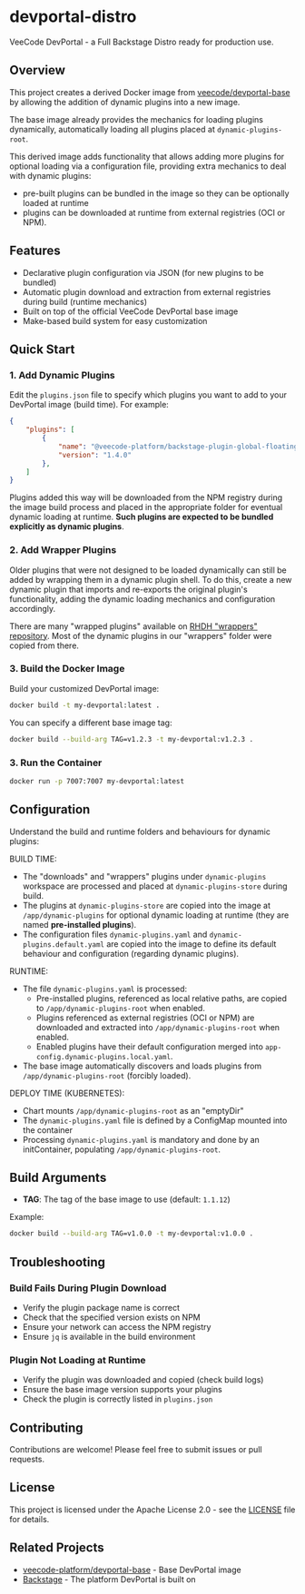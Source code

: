 # devportal-distro

VeeCode DevPortal - a Full Backstage Distro ready for production use.

## Overview

This project creates a derived Docker image from [veecode/devportal-base](https://github.com/veecode-platform/devportal-base) by allowing the addition of dynamic plugins into a new image.

The base image already provides the mechanics for loading plugins dynamically, automatically loading all plugins placed at `dynamic-plugins-root`.

This derived image adds functionality that allows adding more plugins for optional loading via a configuration file, providing extra mechanics to deal with dynamic plugins:

- pre-built plugins can be bundled in the image so they can be optionally loaded at runtime
- plugins can be downloaded at runtime from external registries (OCI or NPM).


## Features

- Declarative plugin configuration via JSON (for new plugins to be bundled)
- Automatic plugin download and extraction from external registries during build (runtime mechanics)
- Built on top of the official VeeCode DevPortal base image
- Make-based build system for easy customization

## Quick Start

### 1. Add Dynamic Plugins

Edit the `plugins.json` file to specify which plugins you want to add to your DevPortal image (build time). For example:

```json
{
    "plugins": [
        {
            "name": "@veecode-platform/backstage-plugin-global-floating-action-button-dynamic",
            "version": "1.4.0"
        },
    ]
}
```

Plugins added this way will be downloaded from the NPM registry during the image build process and placed in the appropriate folder for eventual dynamic loading at runtime. **Such plugins are expected to be bundled explicitly as dynamic plugins**.

### 2. Add Wrapper Plugins

Older plugins that were not designed to be loaded dynamically can still be added by wrapping them in a dynamic plugin shell. To do this, create a new dynamic plugin that imports and re-exports the original plugin's functionality, adding the dynamic loading mechanics and configuration accordingly.

There are many "wrapped plugins" available on [RHDH "wrappers" repository](https://github.com/redhat-developer/rhdh/tree/main/dynamic-plugins/wrappers). Most of the dynamic plugins in our "wrappers" folder were copied from there.

### 3. Build the Docker Image

Build your customized DevPortal image:

```bash
docker build -t my-devportal:latest .
```

You can specify a different base image tag:

```bash
docker build --build-arg TAG=v1.2.3 -t my-devportal:v1.2.3 .
```

### 3. Run the Container

```bash
docker run -p 7007:7007 my-devportal:latest
```

## Configuration

Understand the build and runtime folders and behaviours for dynamic plugins:

BUILD TIME:

- The "downloads" and "wrappers" plugins under `dynamic-plugins` workspace are processed and placed at `dynamic-plugins-store` during build.
- The plugins at `dynamic-plugins-store` are copied into the image at `/app/dynamic-plugins` for optional dynamic loading at runtime (they are named **pre-installed plugins**).
- The configuration files `dynamic-plugins.yaml` and `dynamic-plugins.default.yaml` are copied into the image to define its default behaviour and configuration (regarding dynamic plugins).

RUNTIME:

- The file `dynamic-plugins.yaml` is processed:
  - Pre-installed plugins, referenced as local relative paths, are copied to `/app/dynamic-plugins-root` when enabled.
  - Plugins referenced as external registries (OCI or NPM) are downloaded and extracted into `/app/dynamic-plugins-root` when enabled.
  - Enabled plugins have their default configuration merged into `app-config.dynamic-plugins.local.yaml`.
- The base image automatically discovers and loads plugins from `/app/dynamic-plugins-root` (forcibly loaded).

DEPLOY TIME (KUBERNETES):

- Chart mounts `/app/dynamic-plugins-root` as an "emptyDir"
- The `dynamic-plugins.yaml` file is defined by a ConfigMap mounted into the container
- Processing `dynamic-plugins.yaml` is mandatory and done by an initContainer, populating `/app/dynamic-plugins-root`.

## Build Arguments

- **TAG**: The tag of the base image to use (default: `1.1.12`)

Example:

```bash
docker build --build-arg TAG=v1.0.0 -t my-devportal:v1.0.0 .
```

## Troubleshooting

### Build Fails During Plugin Download

- Verify the plugin package name is correct
- Check that the specified version exists on NPM
- Ensure your network can access the NPM registry
- Ensure `jq` is available in the build environment

### Plugin Not Loading at Runtime

- Verify the plugin was downloaded and copied (check build logs)
- Ensure the base image version supports your plugins
- Check the plugin is correctly listed in `plugins.json`

## Contributing

Contributions are welcome! Please feel free to submit issues or pull requests.

## License

This project is licensed under the Apache License 2.0 - see the [LICENSE](LICENSE) file for details.

## Related Projects

- [veecode-platform/devportal-base](https://github.com/veecode-platform/devportal-base) - Base DevPortal image
- [Backstage](https://backstage.io/) - The platform DevPortal is built on
